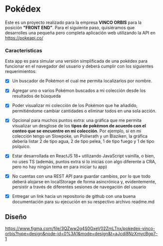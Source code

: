 # Pokédex

Este es un proyecto realizado para la empresa **VINCO ORBIS** para la posición **"FRONT END"**.
Para el siguiente paso, quisiéramos que desarrolles una pequeña pero completa aplicación web utilizando la API en https://pokeapi.co/

### Caracteristicas

Esta app es para simular una versión simplificada de una pokédex para funcionar en el navegador del usuario y deberá cumplir con los siguientes requerimientos:

- [x] Un buscador de Pokémon el cual me permita localizarlos por nombre.
- [x] Agregar uno o varios Pokémon buscados a mi colección desde los resultados de búsqueda
- [x] Poder visualizar mi colección de los Pokémon que he añadido, permitiéndome cambiar cantidades o eliminar todos en una sola acción.
- [x] Opcional para muchos puntos extra: una gráfica que me permita visualizar un desglose de los **tipos de pokémon de acuerdo con el conteo que se encuentre en mi colección**. Por ejemplo, si en mi colección tengo un Slowpoke, un Poliwrath y un Blaziken, la gráfica debería listar 2 de tipo agua, 2 de tipo pelea, 1 de tipo fuego y 1 de tipo psíquico.

- [x] Estar desarrollada en ReactJS 18+ utilizando JavaScript vainilla, o bien, no uses TS (además, puntos extra si lo inicias con algo diferente a CRA, pero no hay ningún tema en para iniciar tu app)
- [x] No cuentas con una REST API para guardar cambios, por lo que todo deberá alojarse en localStorage de forma asincrónica y, evidentemente, persistir a través de diferentes sesiones de navegación del usuario
- [x] Entregar un link hacia un repositorio de github con una buena documentación para su ejecución en su respectivo archivo readme.md

## Diseño

https://www.figma.com/file/3QZww2g4S0GxeV02ZmLTnx/pokedex-vinco-orbis?type=design&node-id=0%3A1&mode=design&t=aJcdi8NzXmycBgp7-1
